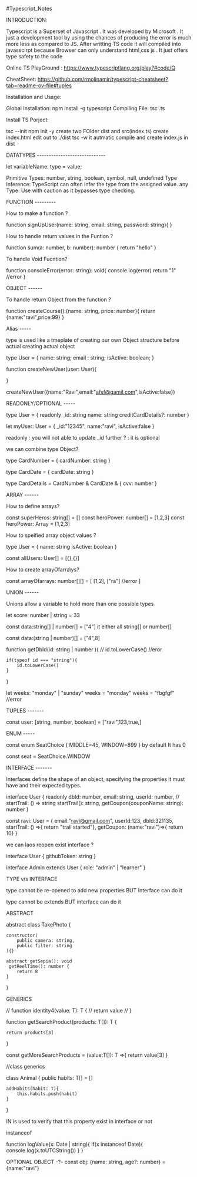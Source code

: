 #Typescript_Notes

INTRODUCTION:

Typescript is a Superset of Javascript . It was developed by Microsoft . It just a development tool by using the chances of producing the error is much more less as compared to JS. After writting TS code it will compiled into javasscirpt because Browser can only understand html,css js . It just offers type safety to the code

Online TS PlayGround : https://www.typescriptlang.org/play?#code/Q

CheatSheet: https://github.com/rmolinamir/typescript-cheatsheet?tab=readme-ov-file#tuples


Installation and Usage:

Global Installation: npm install -g typescript
Compiling File: tsc <filename>.ts 

Install TS Porject:

tsc --init
npm init -y
create two FOlder dist and src(index.ts)
create index.html
edit out to ./dist
tsc -w it autmatic compile and create index.js in dist

DATATYPES -----------------------------

let variableName: type = value;

Primitive Types: number, string, boolean, symbol, null, undefined
Type Inference: TypeScript can often infer the type from the assigned value.
any Type: Use with caution as it bypasses type checking.


FUNCTION ---------

How to make a function ?

function signUpUser(name: string, email: string, password: string){
}

How to handle return values  in the Funtion ?

function sum(a: number, b: number): number {
    return "hello"
}

To handle Void Fucntion? 

function consoleError(error: string): void{
    console.log(error)
    return "1" //error
}



 OBJECT ------

To handle return Object from the function ?

function createCourse():{name: string, price: number}{
    return {name:"ravi",price:99}
}



Alias -----

type is used like a tmeplate of creating our own Object structure before actual creating actual object 

type User = {
    name: string;
    email : string;
    isActive: boolean;
}

function createNewUser(user: User){

}

createNewUser({name:"Ravi",email:"afsf@gamil.com",isActive:false})



READONLY/OPTIONAL -----

type User = {
   readonly _id: string
    name: string
    creditCardDetails?: number
}

let myUser: User = {
    _id:"12345",
    name:"ravi",
    isActive:false
}

readonly : you will not able to update _id further
? : it is optional


we can combine type Object?

type CardNumber = {
    cardNumber: string
}

type CardDate = {
    cardDate: string
}

type CardDetails = CardNumber & CardDate & {
    cvv: number
}




ARRAY ------

How to define arrays?

const superHeros: string[] = []
const heroPower: number[] = [1,2,3]
const heroPower: Array<number> = [1,2,3]

How to speified array object values ?

type User = {
    name: string
    isActive: boolean
}

const allUsers: User[] = [{},{}]

How to create arrayOfarra\ys?

const  arrayOfarrays: number[][] = [
    [1,2],
    ["ra"] //error
]



UNION ------

Unions allow a variable  to hold more than one  possible types

let score: number | string  = 33

const data:string[] | number[] = ["4"] 
it either all string[] or number[]

const data:(string | number)[] = ["4",8] 

function getDbId(id: string | number ){
    // id.toLowerCase() //eror

    if(typeof id === "string"){  
        id.toLowerCase() 
    }
}


let weeks: "monday" | "sunday"
weeks = "monday"
weeks = "fbgfgf" //error




TUPLES -------

const user: [string, number, boolean] = ["ravi",123,true,]


ENUM -----


const enum SeatChoice {
    MIDDLE=45,
    WINDOW=899
}
by default It has 0

const seat = SeatChoice.WINDOW



INTERFACE -------

 Interfaces define the shape of an object, specifying the properties it must have and their expected types.

 interface User {
    readonly dbId: number,
    email: string,
    userId: number,
    // startTrail: () => string
    startTrail(): string,
    getCoupon(couponName: string): number
}


const ravi: User = {
    email:"ravi@gmail.com",
    userId:123,
    dbId:321135,
    startTrail: () =>{ return "trail started"},
    getCoupon: (name:"ravi")=>{ return 10}
}


we can laos reopen exist interface ?

interface User {
    githubToken: string
}


interface Admin extends User {
    role: "admin" | "learner"
}



TYPE v/s INTERFACE


type cannot be re-opened to add new properties BUT Interface can do it

type cannot be extends BUT interface can do it


ABSTRACT

 abstract class TakePhoto {
    
    constructor(
        public camera: string,
        public filter: string
    ){}

    abstract getSepia(): void
     getReelTime(): number {
        return 8
    }
}






GENERICS 

// function identity4<T>(value: T): T {
//     return value
// }


function getSearchProduct<T>(products: T[]): T {
    
    return products[3]
}

const getMoreSearchProducts = <T>(value:T[]): T =>{
        return value[3]
}


//class generics

class Animal<T> {
    public habits: T[] = []

    addHabits(habit: T){
        this.habits.push(habit)
    }
}





IN is used to verify that this property exist in interface or not


instanceof

function logValue(x: Date | string){
    if(x instanceof Date){
        console.log(x.toUTCString())
    }
}

OPTIONAL OBJECT -?-
const obj: {name: string, age?: number} = {name:"ravi"}
